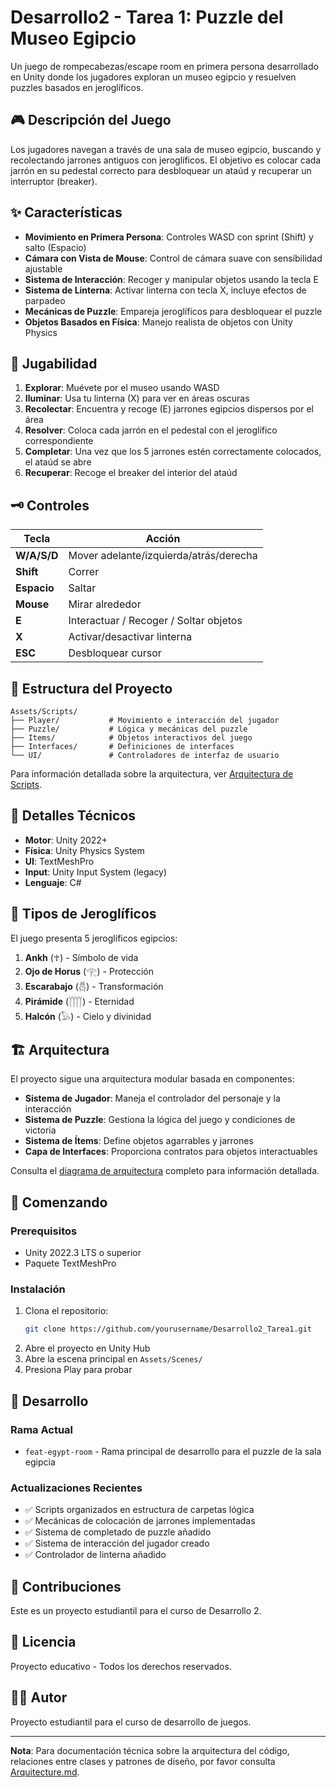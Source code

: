 # Desarrollo2 - Tarea 1: Puzzle del Museo Egipcio

Un juego de rompecabezas/escape room en primera persona desarrollado en Unity donde los jugadores exploran un museo egipcio y resuelven puzzles basados en jeroglíficos.

## 🎮 Descripción del Juego

Los jugadores navegan a través de una sala de museo egipcio, buscando y recolectando jarrones antiguos con jeroglíficos. El objetivo es colocar cada jarrón en su pedestal correcto para desbloquear un ataúd y recuperar un interruptor (breaker).

## ✨ Características

- **Movimiento en Primera Persona**: Controles WASD con sprint (Shift) y salto (Espacio)
- **Cámara con Vista de Mouse**: Control de cámara suave con sensibilidad ajustable
- **Sistema de Interacción**: Recoger y manipular objetos usando la tecla E
- **Sistema de Linterna**: Activar linterna con tecla X, incluye efectos de parpadeo
- **Mecánicas de Puzzle**: Empareja jeroglíficos para desbloquear el puzzle
- **Objetos Basados en Física**: Manejo realista de objetos con Unity Physics

## 🎯 Jugabilidad

1. **Explorar**: Muévete por el museo usando WASD
2. **Iluminar**: Usa tu linterna (X) para ver en áreas oscuras
3. **Recolectar**: Encuentra y recoge (E) jarrones egipcios dispersos por el área
4. **Resolver**: Coloca cada jarrón en el pedestal con el jeroglífico correspondiente
5. **Completar**: Una vez que los 5 jarrones estén correctamente colocados, el ataúd se abre
6. **Recuperar**: Recoge el breaker del interior del ataúd

## 🗝️ Controles

| Tecla | Acción |
|-------|--------|
| **W/A/S/D** | Mover adelante/izquierda/atrás/derecha |
| **Shift** | Correr |
| **Espacio** | Saltar |
| **Mouse** | Mirar alrededor |
| **E** | Interactuar / Recoger / Soltar objetos |
| **X** | Activar/desactivar linterna |
| **ESC** | Desbloquear cursor |

## 📁 Estructura del Proyecto

```
Assets/Scripts/
├── Player/           # Movimiento e interacción del jugador
├── Puzzle/           # Lógica y mecánicas del puzzle
├── Items/            # Objetos interactivos del juego
├── Interfaces/       # Definiciones de interfaces
└── UI/               # Controladores de interfaz de usuario
```

Para información detallada sobre la arquitectura, ver [Arquitectura de Scripts](Assets/Scripts/Arquitecture.md).

## 🔧 Detalles Técnicos

- **Motor**: Unity 2022+
- **Física**: Unity Physics System
- **UI**: TextMeshPro
- **Input**: Unity Input System (legacy)
- **Lenguaje**: C#

## 🏺 Tipos de Jeroglíficos

El juego presenta 5 jeroglíficos egipcios:

1. **Ankh** (☥) - Símbolo de vida
2. **Ojo de Horus** (𓂀) - Protección
3. **Escarabajo** (𓆣) - Transformación
4. **Pirámide** (𓉾) - Eternidad
5. **Halcón** (𓅃) - Cielo y divinidad

## 🏗️ Arquitectura

El proyecto sigue una arquitectura modular basada en componentes:

- **Sistema de Jugador**: Maneja el controlador del personaje y la interacción
- **Sistema de Puzzle**: Gestiona la lógica del juego y condiciones de victoria
- **Sistema de Ítems**: Define objetos agarrables y jarrones
- **Capa de Interfaces**: Proporciona contratos para objetos interactuables

Consulta el [diagrama de arquitectura](Assets/Scripts/Arquitecture.md) completo para información detallada.

## 🚀 Comenzando

### Prerequisitos
- Unity 2022.3 LTS o superior
- Paquete TextMeshPro

### Instalación
1. Clona el repositorio:
   ```bash
   git clone https://github.com/yourusername/Desarrollo2_Tarea1.git
   ```
2. Abre el proyecto en Unity Hub
3. Abre la escena principal en `Assets/Scenes/`
4. Presiona Play para probar

## 📝 Desarrollo

### Rama Actual
- `feat-egypt-room` - Rama principal de desarrollo para el puzzle de la sala egipcia

### Actualizaciones Recientes
- ✅ Scripts organizados en estructura de carpetas lógica
- ✅ Mecánicas de colocación de jarrones implementadas
- ✅ Sistema de completado de puzzle añadido
- ✅ Sistema de interacción del jugador creado
- ✅ Controlador de linterna añadido

## 🤝 Contribuciones

Este es un proyecto estudiantil para el curso de Desarrollo 2.

## 📄 Licencia

Proyecto educativo - Todos los derechos reservados.

## 👨‍💻 Autor

Proyecto estudiantil para el curso de desarrollo de juegos.

---

**Nota**: Para documentación técnica sobre la arquitectura del código, relaciones entre clases y patrones de diseño, por favor consulta [Arquitecture.md](Assets/Scripts/Arquitecture.md).
